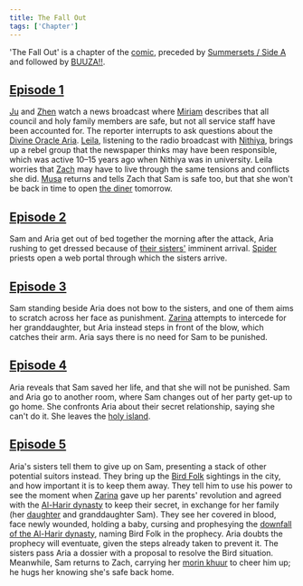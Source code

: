```yaml
---
title: The Fall Out
tags: ['Chapter']
---
```

'The Fall Out' is a chapter of the [comic](/_wiki/index.md), preceded by [Summersets / Side A](/_wiki/summersets-side-a.md) and followed by [BUUZA!!](/_wiki/buuza.md).

## [Episode 1](https://tapas.io/episode/2750260)
[Ju](/_wiki/ju.md) and [Zhen](/_wiki/zhen.md) watch a news broadcast where [Miriam](/_wiki/miriam.md) describes that all council and holy family members are safe, but not all service staff have been accounted for. The reporter interrupts to ask questions about the [Divine Oracle Aria](/_wiki/aria.md). [Leila](/_wiki/leila.md), listening to the radio broadcast with [Nithiya](/_wiki/nithiya.md), brings up a rebel group that the newspaper thinks may have been responsible, which was active 10–15 years ago when Nithiya was in university. Leila worries that [Zach](/_wiki/zach.md) may have to live through the same tensions and conflicts she did. [Musa](/_wiki/musa.md) returns and tells Zach that Sam is safe too, but that she won't be back in time to open [the diner](/_wiki/buuza-mongolian-diner.md) tomorrow.

## [Episode 2](https://tapas.io/episode/2750267)
Sam and Aria get out of bed together the morning after the attack, Aria rushing to get dressed because of [their sisters'](/_wiki/arias-sisters.md) imminent arrival. [Spider](/_wiki/as-sami.md) priests open a web portal through which the sisters arrive.

## [Episode 3](https://tapas.io/episode/2750272)
Sam standing beside Aria does not bow to the sisters, and one of them aims to scratch across her face as punishment. [Zarina](/_wiki/zarina.md) attempts to intercede for her granddaughter, but Aria instead steps in front of the blow, which catches their arm. Aria says there is no need for Sam to be punished.

## [Episode 4](https://tapas.io/episode/2750278)
Aria reveals that Sam saved her life, and that she will not be punished. Sam and Aria go to another room, where Sam changes out of her party get-up to go home. She confronts Aria about their secret relationship, saying she can't do it. She leaves the [holy island](/_wiki/abu-eankabut.md).

## [Episode 5](https://tapas.io/episode/3062744)
Aria's sisters tell them to give up on Sam, presenting a stack of other potential suitors instead. They bring up the [Bird Folk](/_wiki/bird.md) sightings in the city, and how important it is to keep them away. They tell him to use his power to see the moment when [Zarina](/_wiki/zarina.md) gave up her parents' revolution and agreed with the [Al-Harir dynasty](/_wiki/al-harir.md) to keep their secret, in exchange for her family (her [daughter](/_wiki/sams-mother.md) and granddaughter Sam). They see her covered in blood, face newly wounded, holding a baby, cursing and prophesying the [downfall of the Al-Harir dynasty](/_wiki/prophecy.md), naming Bird Folk in the prophecy. Aria doubts the prophecy will eventuate, given the steps already taken to prevent it. The sisters pass Aria a dossier with a proposal to resolve the Bird situation. Meanwhile, Sam returns to Zach, carrying her [morin khuur](/_wiki/morin-khuur-instrument.md) to cheer him up; he hugs her knowing she's safe back home.
